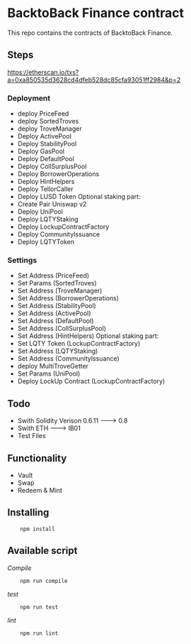 # BacktoBack Finance contract 

This repo contains the contracts of BacktoBack Finance. 

## Steps
https://etherscan.io/txs?a=0xa850535d3628cd4dfeb528dc85cfa93051ff2984&p=2


### Deployment
- deploy PriceFeed
- deploy SortedTroves
- deploy TroveManager
- Deploy ActivePool
- Deploy StabilityPool
- Deploy GasPool
- Deploy DefaultPool
- Deploy CollSurplusPool
- Deploy BorrowerOperations
- Deploy HintHelpers
- Deploy TellorCaller
- Deploy LUSD Token
Optional staking part: 
- Create Pair Uniswap v2
- Deploy UniPool
- Deploy LQTYStaking
- Deploy LockupContractFactory
- Deploy CommunityIssuance
- Deploy LQTYToken
### Settings
- Set Address (PriceFeed)
- Set Params (SortedTroves)
- Set Address (TroveManager)
- Set Address (BorrowerOperations)
- Set Address (StabilityPool)
- Set Address (ActivePool)
- Set Address (DefaultPool)
- Set Address (CollSurplusPool)
- Set Address (HintHelpers)
Optional staking part: 
- Set LQTY Token (LockupContractFactory)
- Set Address (LQTYStaking)
- Set Address (CommunityIssuance)
- deploy MultiTroveGetter
- Set Params (UniPool)
- Deploy LockUp Contract (LockupContractFactory)

## Todo
- Swith Solidity Verison 0.6.11 ---> 0.8
- Swith ETH ---> IB01
- Test Files

## Functionality

- Vault
- Swap
- Redeem & Mint

## Installing

```shell
    npm install
```

## Available script
*Compile*
```shell
    npm run compile
```
*test*
```shell
    npm run test
```

*lint*
```shell
    npm run lint
```